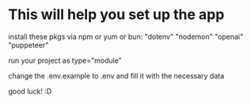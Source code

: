 # This will help you set up the app

install these pkgs via npm or yum or bun:
"dotenv"
"nodemon"
"openai"
"puppeteer"

run your project as type="module"

change the .env.example to .env and fill it with the necessary data

good luck! :D
